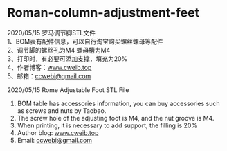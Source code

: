 # Roman-column-adjustment-feet

2020/05/15 罗马调节脚STL文件  
1、BOM表有配件信息，可以自行淘宝购买螺丝螺母等配件  
2、调节脚的螺丝孔为M4 螺母槽为M4  
3、打印时，有必要可添加支撑，填充为20%  
4、作者博客：www.cweib.top  
5、邮箱：ccwebi@gmail.com  

2020/05/15 Rome Adjustable Foot STL File
1. BOM table has accessories information, you can buy accessories such as screws and nuts by Taobao.
2. The screw hole of the adjusting foot is M4, and the nut groove is M4.
3. When printing, it is necessary to add support, the filling is 20%
4. Author blog: www.cweib.top 
5. Email: ccwebi@gmail.com
